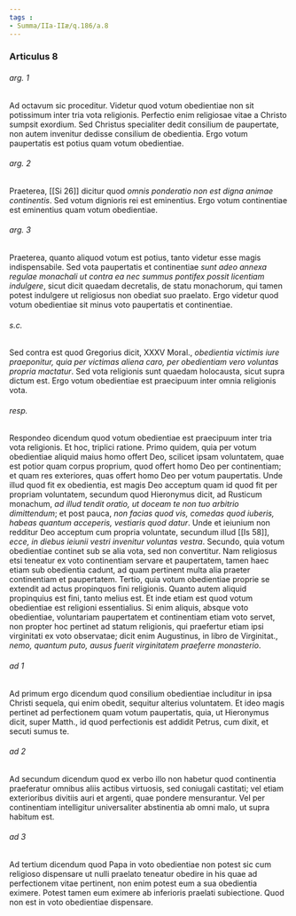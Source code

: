 ```yaml
---
tags : 
- Summa/IIa-IIæ/q.186/a.8
---
```


### Articulus 8

###### arg. 1
Ad octavum sic proceditur. Videtur quod votum obedientiae non sit potissimum inter tria vota religionis. Perfectio enim religiosae vitae a Christo sumpsit exordium. Sed Christus specialiter dedit consilium de paupertate, non autem invenitur dedisse consilium de obedientia. Ergo votum paupertatis est potius quam votum obedientiae.

###### arg. 2
Praeterea, [[Si 26]] dicitur quod *omnis ponderatio non est digna animae continentis*. Sed votum dignioris rei est eminentius. Ergo votum continentiae est eminentius quam votum obedientiae.

###### arg. 3
Praeterea, quanto aliquod votum est potius, tanto videtur esse magis indispensabile. Sed vota paupertatis et continentiae *sunt adeo annexa regulae monachali ut contra ea nec summus pontifex possit licentiam indulgere*, sicut dicit quaedam decretalis, de statu monachorum, qui tamen potest indulgere ut religiosus non obediat suo praelato. Ergo videtur quod votum obedientiae sit minus voto paupertatis et continentiae.

###### s.c.
Sed contra est quod Gregorius dicit, XXXV Moral., *obedientia victimis iure praeponitur, quia per victimas aliena caro, per obedientiam vero voluntas propria mactatur*. Sed vota religionis sunt quaedam holocausta, sicut supra dictum est. Ergo votum obedientiae est praecipuum inter omnia religionis vota.

###### resp.
Respondeo dicendum quod votum obedientiae est praecipuum inter tria vota religionis. Et hoc, triplici ratione. Primo quidem, quia per votum obedientiae aliquid maius homo offert Deo, scilicet ipsam voluntatem, quae est potior quam corpus proprium, quod offert homo Deo per continentiam; et quam res exteriores, quas offert homo Deo per votum paupertatis. Unde illud quod fit ex obedientia, est magis Deo acceptum quam id quod fit per propriam voluntatem, secundum quod Hieronymus dicit, ad Rusticum monachum, *ad illud tendit oratio, ut doceam te non tuo arbitrio dimittendum*; et post pauca, *non facias quod vis, comedas quod iuberis, habeas quantum acceperis, vestiaris quod datur*. Unde et ieiunium non redditur Deo acceptum cum propria voluntate, secundum illud [[Is 58]], *ecce, in diebus ieiunii vestri invenitur voluntas vestra*. Secundo, quia votum obedientiae continet sub se alia vota, sed non convertitur. Nam religiosus etsi teneatur ex voto continentiam servare et paupertatem, tamen haec etiam sub obedientia cadunt, ad quam pertinent multa alia praeter continentiam et paupertatem. Tertio, quia votum obedientiae proprie se extendit ad actus propinquos fini religionis. Quanto autem aliquid propinquius est fini, tanto melius est. Et inde etiam est quod votum obedientiae est religioni essentialius. Si enim aliquis, absque voto obedientiae, voluntariam paupertatem et continentiam etiam voto servet, non propter hoc pertinet ad statum religionis, qui praefertur etiam ipsi virginitati ex voto observatae; dicit enim Augustinus, in libro de Virginitat., *nemo, quantum puto, ausus fuerit virginitatem praeferre monasterio*.

###### ad 1
Ad primum ergo dicendum quod consilium obedientiae includitur in ipsa Christi sequela, qui enim obedit, sequitur alterius voluntatem. Et ideo magis pertinet ad perfectionem quam votum paupertatis, quia, ut Hieronymus dicit, super Matth., id quod perfectionis est addidit Petrus, cum dixit, et secuti sumus te.

###### ad 2
Ad secundum dicendum quod ex verbo illo non habetur quod continentia praeferatur omnibus aliis actibus virtuosis, sed coniugali castitati; vel etiam exterioribus divitiis auri et argenti, quae pondere mensurantur. Vel per continentiam intelligitur universaliter abstinentia ab omni malo, ut supra habitum est.

###### ad 3
Ad tertium dicendum quod Papa in voto obedientiae non potest sic cum religioso dispensare ut nulli praelato teneatur obedire in his quae ad perfectionem vitae pertinent, non enim potest eum a sua obedientia eximere. Potest tamen eum eximere ab inferioris praelati subiectione. Quod non est in voto obedientiae dispensare.

